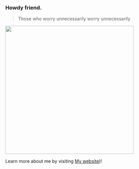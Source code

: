 ### Howdy friend.

> Those who worry unnecessarily worry unnecessarily

<img src="https://github.com/tearingItUp786/tearingItUp786/assets/16584942/94c8a63a-2aca-462b-b244-f709f5da8b5a" width="400" height="400"/>

Learn more about me by visiting [My website](https://taranveerbains.ca/about))! 

<!--
**tearingItUp786/tearingItUp786** is a ✨ _special_ ✨ repository because its `README.md` (this file) appears on your GitHub profile.

Here are some ideas to get you started:

- 🔭 I’m currently working on ...
- 🌱 I’m currently learning ...
- 👯 I’m looking to collaborate on ...
- 🤔 I’m looking for help with ...
- 💬 Ask me about ...
- 📫 How to reach me: ...
- 😄 Pronouns: ...
- ⚡ Fun fact: ...
-->
